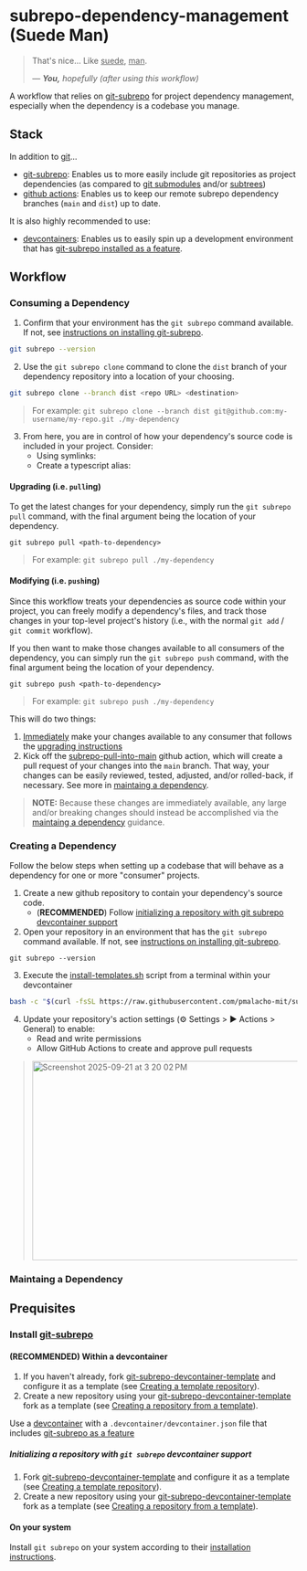 # subrepo-dependency-management (Suede Man)

> That's nice... Like <ins>suede</ins>, <ins>man</ins>.
> 
> — <cite><em><strong>You,</strong> hopefully</em> (after using this workflow)</cite>

A workflow that relies on [git-subrepo](https://github.com/ingydotnet/git-subrepo) for project dependency management, especially when the dependency is a codebase you manage. 

## Stack

In addition to [git](https://git-scm.com/)...

- [git-subrepo](https://github.com/ingydotnet/git-subrepo): Enables us to more easily include git repositories as project dependencies (as compared to [git submodules](https://www.atlassian.com/git/tutorials/git-submodule) and/or [subtrees](https://www.atlassian.com/git/tutorials/git-subtree))  
- [github actions](https://github.com/features/actions): Enables us to keep our remote subrepo dependency branches (`main` and `dist`) up to date.

It is also highly recommended to use:
- [devcontainers](https://containers.dev/): Enables us to easily spin up a development environment that has [git-subrepo installed as a feature](https://github.com/pmalacho-mit/devcontainer-features/tree/main/src/git-subrepo).

## Workflow

### Consuming a Dependency

1. Confirm that your environment has the `git subrepo` command available. If not, see [instructions on installing git-subrepo](#install-git-subrepo).

```bash
git subrepo --version
```

2. Use the `git subrepo clone` command to clone the `dist` branch of your dependency repository into a location of your choosing.

```bash
git subrepo clone --branch dist <repo URL> <destination>
```

> For example: `git subrepo clone --branch dist git@github.com:my-username/my-repo.git ./my-dependency`

3. From here, you are in control of how your dependency's source code is included in your project. Consider:
   - Using symlinks:
   - Create a typescript alias:

#### Upgrading (i.e. `pull`ing)

To get the latest changes for your dependency, simply run the `git subrepo pull` command, with the final argument being the location of your dependency.

```
git subrepo pull <path-to-dependency>
```

> For example: `git subrepo pull ./my-dependency`
 
#### Modifying (i.e. `push`ing)

Since this workflow treats your dependencies as source code within your project, you can freely modify a dependency's files, and track those changes in your top-level project's history (i.e., with the normal `git add` / `git commit` workflow).

If you then want to make those changes available to all consumers of the dependency, you can simply run the `git subrepo push` command, with the final argument being the location of your dependency.

```
git subrepo push <path-to-dependency>
```

> For example: `git subrepo push ./my-dependency`

This will do two things:

1. <u>Immediately</u> make your changes available to any consumer that follows the [upgrading instructions](#upgrading-ie-pulling)
2. Kick off the [subrepo-pull-into-main](https://github.com/pmalacho-mit/subrepo-dependency-management/blob/main/templates/dist/.github/workflows/subrepo-pull-into-main.yml) github action, which will create a pull request of your changes into the `main` branch. That way, your changes can be easily reviewed, tested, adjusted, and/or rolled-back, if necessary. See more in [maintaing a dependency](#maintaing-a-dependency).

> **NOTE:** Because these changes are immediately available, any large and/or breaking changes should instead be accomplished via the [maintaing a dependency](#maintaing-a-dependency) guidance.

### Creating a Dependency

Follow the below steps when setting up a codebase that will behave as a dependency for one or more "consumer" projects.

1. Create a new github repository to contain your dependency's source code.
   - (**RECOMMENDED**) Follow [initializing a repository with git subrepo devcontainer support](#initializing-a-repository-with-git-subrepo-devcontainer-support)
2. Open your repository in an environment that has the `git subrepo` command available. If not, see [instructions on installing git-subrepo](#install-git-subrepo).

```
git subrepo --version
```

3. Execute the [install-templates.sh](https://github.com/pmalacho-mit/subrepo-dependency-management/blob/main/scripts/install-templates.sh) script from a terminal within your devcontainer

```bash
bash -c "$(curl -fsSL https://raw.githubusercontent.com/pmalacho-mit/subrepo-dependency-management/refs/heads/main/scripts/install-templates.sh)"
```

4. Update your repository's action settings (⚙️ Settings > ▶️ Actions > General) to enable:
   - Read and write permissions
   - Allow GitHub Actions to create and approve pull requests
> <img width="755" height="349" alt="Screenshot 2025-09-21 at 3 20 02 PM" src="https://github.com/user-attachments/assets/0595ad07-1bbb-4421-a876-161b2f1b1c24" />

### Maintaing a Dependency

## Prequisites

### Install [git-subrepo](https://github.com/ingydotnet/git-subrepo) 

#### (RECOMMENDED) Within a devcontainer

1. If you haven't already, fork [git-subrepo-devcontainer-template](https://github.com/pmalacho-mit/git-subrepo-devcontainer-template) and configure it as a template (see [Creating a template repository](https://docs.github.com/en/repositories/creating-and-managing-repositories/creating-a-template-repository)). 
2. Create a new repository using your [git-subrepo-devcontainer-template](https://github.com/pmalacho-mit/git-subrepo-devcontainer-template) fork as a template (see [Creating a repository from a template](https://docs.github.com/en/repositories/creating-and-managing-repositories/creating-a-repository-from-a-template)).

Use a [devcontainer](https://containers.dev/) with a `.devcontainer/devcontainer.json` file that includes [git-subrepo as a feature](https://github.com/pmalacho-mit/devcontainer-features/tree/main/src/git-subrepo)

##### Initializing a repository with `git subrepo` devcontainer support

1. Fork [git-subrepo-devcontainer-template](https://github.com/pmalacho-mit/git-subrepo-devcontainer-template) and configure it as a template (see [Creating a template repository](https://docs.github.com/en/repositories/creating-and-managing-repositories/creating-a-template-repository)). 
2. Create a new repository using your [git-subrepo-devcontainer-template](https://github.com/pmalacho-mit/git-subrepo-devcontainer-template) fork as a template (see [Creating a repository from a template](https://docs.github.com/en/repositories/creating-and-managing-repositories/creating-a-repository-from-a-template)).

#### On your system

Install `git subrepo` on your system according to their [installation instructions](https://github.com/ingydotnet/git-subrepo?tab=readme-ov-file#installation).
